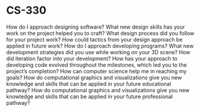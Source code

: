 # CS-330
How do I approach designing software?
What new design skills has your work on the project helped you to craft?
What design process did you follow for your project work?
How could tactics from your design approach be applied in future work?
How do I approach developing programs?
What new development strategies did you use while working on your 3D scene?
How did iteration factor into your development?
How has your approach to developing code evolved throughout the milestones, which led you to the project’s completion?
How can computer science help me in reaching my goals?
How do computational graphics and visualizations give you new knowledge and skills that can be applied in your future educational pathway?
How do computational graphics and visualizations give you new knowledge and skills that can be applied in your future professional pathway?
